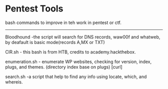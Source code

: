 # Pentest Tools
bash commands to improve in teh work in pentest or ctf.

-------------------------------------------------------------------
Bloodhound     -the script will search for DNS records, waw00f and whatweb, by deafault is basic mode(records A,MX or TXT)

CIR.sh         - this bash is from HTB, credits to academy.hackthebox.

enumeration.sh - enumerate WP websites, checking for version, index, plugs, and themes. (directory index base on plugs) [curl]

search.sh      -a script that help to find any info using locate, which, and whereis.




